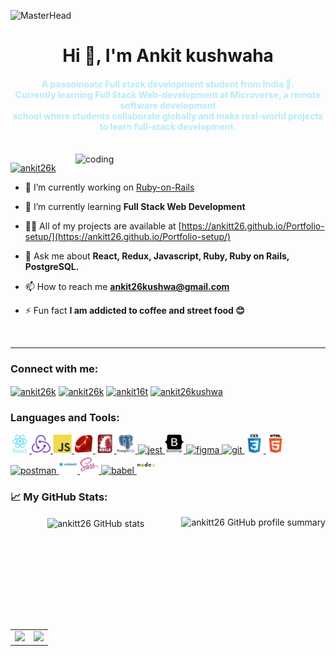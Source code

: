 ![MasterHead](https://digitaledgetech.in/images/Banner_03.gif)

<h1 align="center">Hi 👋, I'm Ankit kushwaha</h1>

<h4 align="center" style="color:#B6EAFA" >A passoinoate Full stack development student from India 🙂. 
<br>Currently learning Full Stack Web-development at Microverse, a remote software development <br> school where students collaborate globally and make real-world projects <br> to learn full-stack development. </h4>

<br>
<img alt="coding" align="right" width="400" 
src="https://cdn.dribbble.com/users/1162077/screenshots/3848914/media/320984a9ca58b3c73274c9259ecf6de8.gif">

<p align="left"> <a href="https://twitter.com/ankit26k" target="blank"><img src="https://img.shields.io/twitter/follow/ankit26k?logo=twitter&style=for-the-badge" alt="ankit26k" /></a> </p>

- 🔭 I’m currently working on [Ruby-on-Rails](https://github.com/ankitt26/)

- 🌱 I’m currently learning **Full Stack Web Development**

- 👨‍💻 All of my projects are available at [https://ankitt26.github.io/Portfolio-setup/](https://ankitt26.github.io/Portfolio-setup/)

- 💬 Ask me about **React, Redux, Javascript, Ruby, Ruby on Rails, PostgreSQL.**

- 📫 How to reach me **ankit26kushwa@gmail.com**

- ⚡ Fun fact **I am addicted to coffee and street food 😊**
<br>
<hr>

<h3 align="left">Connect with me:</h3>
<p align="left">
<a href="https://twitter.com/ankit26k" target="blank"><img align="center" src="https://raw.githubusercontent.com/rahuldkjain/github-profile-readme-generator/master/src/images/icons/Social/twitter.svg" alt="ankit26k" height="20" width="30" /></a>
<a href="https://linkedin.com/in/ankit26k" target="blank"><img align="center" src="https://raw.githubusercontent.com/rahuldkjain/github-profile-readme-generator/master/src/images/icons/Social/linked-in-alt.svg" alt="ankit26k" height="20" width="30" /></a>
<a href="https://instagram.com/ankit16t" target="blank"><img align="center" src="https://raw.githubusercontent.com/rahuldkjain/github-profile-readme-generator/master/src/images/icons/Social/instagram.svg" alt="ankit16t" height="20" width="30" /></a>
<a href="https://www.hackerrank.com/ankit26kushwa" target="blank"><img align="center" src="https://raw.githubusercontent.com/rahuldkjain/github-profile-readme-generator/master/src/images/icons/Social/hackerrank.svg" alt="ankit26kushwa" height="25" width="30" /></a>
</p>

<h3 align="left">Languages and Tools:</h3>
<p align="left">
  <!-- Most Popular -->
  <a href="https://reactjs.org/" target="_blank" rel="noreferrer">
    <img src="https://raw.githubusercontent.com/devicons/devicon/master/icons/react/react-original-wordmark.svg" alt="react" width="30" height="30"/>
  </a>
  <a href="https://redux.js.org" target="_blank" rel="noreferrer">
    <img src="https://raw.githubusercontent.com/devicons/devicon/master/icons/redux/redux-original.svg" alt="redux" width="30" height="30"/>
  </a>
  <a href="https://developer.mozilla.org/en-US/docs/Web/JavaScript" target="_blank" rel="noreferrer">
    <img src="https://raw.githubusercontent.com/devicons/devicon/master/icons/javascript/javascript-original.svg" alt="javascript" width="30" height="30"/>
  </a>
  <a href="https://www.ruby-lang.org/en/" target="_blank" rel="noreferrer">
    <img src="https://raw.githubusercontent.com/devicons/devicon/master/icons/ruby/ruby-original.svg" alt="ruby" width="30" height="30"/>
  </a>
  <a href="https://rubyonrails.org" target="_blank" rel="noreferrer">
    <img src="https://raw.githubusercontent.com/devicons/devicon/master/icons/rails/rails-original-wordmark.svg" alt="rails" width="30" height="30"/>
  </a>
  <a href="https://www.postgresql.org" target="_blank" rel="noreferrer">
    <img src="https://raw.githubusercontent.com/devicons/devicon/master/icons/postgresql/postgresql-original-wordmark.svg" alt="postgresql" width="30" height="30"/>
  </a>
  <a href="https://jestjs.io" target="_blank" rel="noreferrer">
    <img src="https://www.vectorlogo.zone/logos/jestjsio/jestjsio-icon.svg" alt="jest" width="30" height="30"/>
  </a>
  <a href="https://getbootstrap.com" target="_blank" rel="noreferrer">
    <img src="https://raw.githubusercontent.com/devicons/devicon/master/icons/bootstrap/bootstrap-plain-wordmark.svg" alt="bootstrap" width="30" height="30"/>
  </a>
  <a href="https://www.figma.com/" target="_blank" rel="noreferrer">
    <img src="https://www.vectorlogo.zone/logos/figma/figma-icon.svg" alt="figma" width="30" height="30"/>
  </a>
  <a href="https://git-scm.com/" target="_blank" rel="noreferrer">
    <img src="https://www.vectorlogo.zone/logos/git-scm/git-scm-icon.svg" alt="git" width="30" height="30"/>
  </a>
   <a href="https://www.w3schools.com/css/" target="_blank" rel="noreferrer">
    <img src="https://raw.githubusercontent.com/devicons/devicon/master/icons/css3/css3-original-wordmark.svg" alt="css3" width="30" height="30"/>
  </a>
  <a href="https://www.w3.org/html/" target="_blank" rel="noreferrer">
    <img src="https://raw.githubusercontent.com/devicons/devicon/master/icons/html5/html5-original-wordmark.svg" alt="html5" width="30" height="30"/>
  </a>
  <!-- Less Popular -->
  <a href="https://postman.com" target="_blank" rel="noreferrer"> <img src="https://www.vectorlogo.zone/logos/getpostman/getpostman-icon.svg" alt="postman" width="30" height="30"/> </a>
  <a href="https://webpack.js.org" target="_blank" rel="noreferrer"> <img src="https://raw.githubusercontent.com/devicons/devicon/d00d0969292a6569d45b06d3f350f463a0107b0d/icons/webpack/webpack-original-wordmark.svg" alt="webpack" width="30" height="30"/> </a>
  <a href="https://sass-lang.com" target="_blank" rel="noreferrer">
    <img src="https://raw.githubusercontent.com/devicons/devicon/master/icons/sass/sass-original.svg" alt="sass" width="30" height="30"/>
  </a>
  <a href="https://babeljs.io/" target="_blank" rel="noreferrer">
    <img src="https://www.vectorlogo.zone/logos/babeljs/babeljs-icon.svg" alt="babel" width="30" height="30"/>
  </a>
  <a href="https://nodejs.org" target="_blank" rel="noreferrer">
    <img src="https://raw.githubusercontent.com/devicons/devicon/master/icons/nodejs/nodejs-original-wordmark.svg" alt="nodejs" width="30" height="30"/>
  </a>                          
</p>

<h3>📈 My GitHub Stats:</h3>

<p align="center">
  <img height="180em" src="https://github-readme-stats.vercel.app/api/top-langs/?username=ankitt26&hide=less,scss,hack&show_icons=true&theme=radical&layout=compact&langs_count=8" alt="ankitt26 GitHub stats" align="center"/>
  <img height="180em" src="http://github-profile-summary-cards.vercel.app/api/cards/profile-details?username=ankitt26&theme=radical" alt="ankitt26 GitHub profile summary" align="right"/>
</p>

<table>
  <tr>
  <td halign="bottom"><img src="https://github-readme-stats.vercel.app/api?username=ankitt26&count_private=true&count_public=true&show_icons=true&&theme=radical&include_all_commits=true">
  </td>

  <td halign="bottom"><img src="https://github-readme-streak-stats.herokuapp.com?user=ankitt26&theme=radical"></td>
</tr>
</table>
